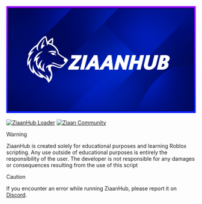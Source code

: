 <picture>
    <img src="ziaanhub/doc/img/ziaandev.jpg" alt="ZiaanHub">
</picture>

[![ZiaanHub Loader](https://img.shields.io/badge/ZiaanHubㅤLoader-3F51B5?style=for-the-badge&labelColor=3F51B5&color=3F51B5&logoWidth=0)](https://ziaanhub.github.io) [![Ziaan Community](https://img.shields.io/badge/Discord-7289DA?style=for-the-badge&logo=discord&logoColor=white)](https://discord.gg/z2uNNQHrgZ)
> [!WARNING]
> ZiaanHub is created solely for educational purposes and learning Roblox scripting. Any use outside of educational purposes is entirely the responsibility of the user. The developer is not responsible for any damages or consequences resulting from the use of this script

> [!CAUTION]
> If you encounter an error while running ZiaanHub, please report it on [Discord](https://discord.gg/z2uNNQHrgZ).
